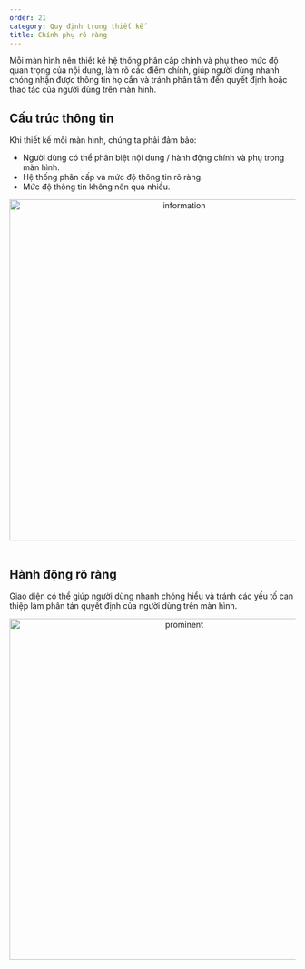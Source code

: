 ```yaml
---
order: 21
category: Quy định trong thiết kế
title: Chính phụ rõ ràng
---
```

Mỗi màn hình nên thiết kế hệ thống phân cấp chính và phụ theo mức độ quan trọng của nội dung, làm rõ các điểm chính, giúp người dùng nhanh chóng nhận được thông tin họ cần và tránh phân tâm đến quyết định hoặc thao tác của người dùng trên màn hình.

## Cấu trúc thông tin
Khi thiết kế mỗi màn hình, chúng ta phải đảm bảo:
- Người dùng có thể phân biệt nội dung / hành động chính và phụ trong màn hình.
- Hệ thống phân cấp và mức độ thông tin rõ ràng.
- Mức độ thông tin không nên quá nhiều.
<center>
<img class="img-basic" src="https://salt.tikicdn.com/ts/social/28/59/70/6959d9f7ac5d8b464f0f17e0197274ff.png" alt="information" style="height: 600px" >
</center>
</br>

## Hành động rõ ràng
Giao diện có thể giúp người dùng nhanh chóng hiểu và tránh các yếu tố can thiệp làm phân tán quyết định của người dùng trên màn hình.
<center>
<img class="img-basic" src="https://salt.tikicdn.com/ts/social/37/37/be/9cfbb8a8edcf8d7c11eac6978e82659f.png" alt="prominent" style="height: 600px" >
</center>
</br>

